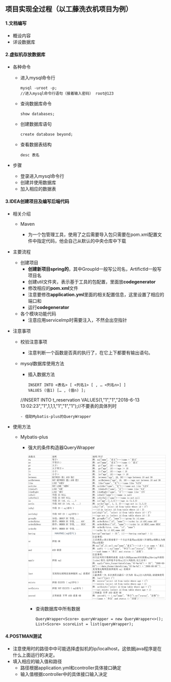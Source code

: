 ## 项目实现全过程（以工藤洗衣机项目为例）

#### 1.文档编写

- 概设内容
- 详设数据库

#### 2.虚拟机存放数据库

- 各种命令
  - 进入mysql命令行

    ```
    mysql -uroot -p;
    //进入mysql命令行语句（接着输入密码） root@123
    ```

  - 查询数据库命令

    ```
    show databases;
    ```

  - 创建数据库语句

    ```
    create database beyond;
    ```

  - 查看数据表结构

    ```
    desc 表名
    ```

- 步骤

  - 登录进入mysql命令行
  - 创建并使用数据库
  - 加入相应的数据表

#### 3.IDEA创建项目及编写后端代码

- 相关介绍

  - Maven

    - 为一个包管理工具，使用了之后需要导入包只需要在pom.xml配置文件中指定代码，他会自己从默认的中央仓库中下载

    

- 主要流程
  
  - 创建项目
    - **创建新项目spring的**，其中GroupId一般写公司名，ArtifictId一般写项目名
    - 创建util文件夹，表示基于工具的包配置，里面放**codegenerator**
    - 修改相应的**pom.xml**文件
    - 注意要修改**application.yml**里面的相关配置信息，这里设置了相应的端口和
    - 运行**codegenerator**
  - 各个模块功能代码
    - 注意应用serviceImp时需要注入，不然会出空指针
  
- 注意事项

  - 校验注意事项

    - 注意判断一个函数是否真的执行了，在它上下都要有输出语句。

  - mysql数据库使用方法

    - 插入数据方法

      ```
      INSERT INTO <表名> [ <列名1> [ , … <列名n>] ]
      VALUES (值1) [… , (值n) ];
      ```
    
    //INSERT INTO t_reservation VALUES(1,"1","1","2018-6-13 13:02:23","1",1,1,1,"1","1","1");//不要表的具体列时
      ```
     - 借助Mybatis-plus的QueryWrapper
      ```

- 使用方法

  - Mybatis-plus

    - 强大的条件构造器QueryWrapper

      ![QueryWrapper使用方法](.\pic\QueryWrapper使用方法.png)

      - 查询数据库中所有数据

        ```
        QueryWrapper<Score> queryWrapper = new QueryWrapper<>();
        List<Score> scoreList = list(queryWrapper);
        ```

#### 4.POSTMAN测试

- 注意使用时的路径中中可能选择虚拟机的ip/localhost，这依据java程序是在什么上面运行的决定。
- 填入相应的输入值和路径
  - 路径根据application.yml和controller具体接口确定
  - 输入值根据controller中的具体接口输入决定